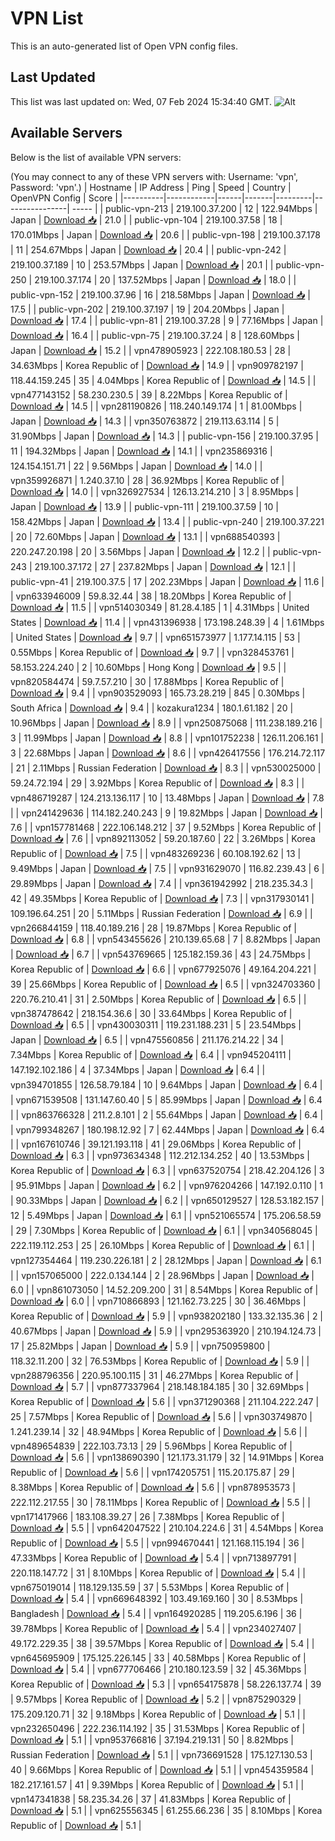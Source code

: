 # VPN List

This is an auto-generated list of Open VPN config files.

## Last Updated

This list was last updated on: Wed, 07 Feb 2024 15:34:40 GMT.
![Alt](https://repobeats.axiom.co/api/embed/186b98318ef1479477931607c1ad7d823f12451f.svg "Repobeats analytics image")

## Available Servers

Below is the list of available VPN servers:

(You may connect to any of these VPN servers with: Username: 'vpn', Password: 'vpn'.)
| Hostname | IP Address | Ping | Speed | Country | OpenVPN Config | Score |
|----------|------------|------|-------|---------|----------------| ----- |
| public-vpn-213 | 219.100.37.200 | 12 | 122.94Mbps | Japan | [Download 📥](./configs/server_0_JP.ovpn) | 21.0 |
| public-vpn-104 | 219.100.37.58 | 18 | 170.01Mbps | Japan | [Download 📥](./configs/server_1_JP.ovpn) | 20.6 |
| public-vpn-198 | 219.100.37.178 | 11 | 254.67Mbps | Japan | [Download 📥](./configs/server_2_JP.ovpn) | 20.4 |
| public-vpn-242 | 219.100.37.189 | 10 | 253.57Mbps | Japan | [Download 📥](./configs/server_3_JP.ovpn) | 20.1 |
| public-vpn-250 | 219.100.37.174 | 20 | 137.52Mbps | Japan | [Download 📥](./configs/server_4_JP.ovpn) | 18.0 |
| public-vpn-152 | 219.100.37.96 | 16 | 218.58Mbps | Japan | [Download 📥](./configs/server_5_JP.ovpn) | 17.5 |
| public-vpn-202 | 219.100.37.197 | 19 | 204.20Mbps | Japan | [Download 📥](./configs/server_6_JP.ovpn) | 17.4 |
| public-vpn-81 | 219.100.37.28 | 9 | 77.16Mbps | Japan | [Download 📥](./configs/server_7_JP.ovpn) | 16.4 |
| public-vpn-75 | 219.100.37.24 | 8 | 128.60Mbps | Japan | [Download 📥](./configs/server_8_JP.ovpn) | 15.2 |
| vpn478905923 | 222.108.180.53 | 28 | 34.63Mbps | Korea Republic of | [Download 📥](./configs/server_9_KR.ovpn) | 14.9 |
| vpn909782197 | 118.44.159.245 | 35 | 4.04Mbps | Korea Republic of | [Download 📥](./configs/server_10_KR.ovpn) | 14.5 |
| vpn477143152 | 58.230.230.5 | 39 | 8.22Mbps | Korea Republic of | [Download 📥](./configs/server_11_KR.ovpn) | 14.5 |
| vpn281190826 | 118.240.149.174 | 1 | 81.00Mbps | Japan | [Download 📥](./configs/server_12_JP.ovpn) | 14.3 |
| vpn350763872 | 219.113.63.114 | 5 | 31.90Mbps | Japan | [Download 📥](./configs/server_13_JP.ovpn) | 14.3 |
| public-vpn-156 | 219.100.37.95 | 11 | 194.32Mbps | Japan | [Download 📥](./configs/server_14_JP.ovpn) | 14.1 |
| vpn235869316 | 124.154.151.71 | 22 | 9.56Mbps | Japan | [Download 📥](./configs/server_15_JP.ovpn) | 14.0 |
| vpn359926871 | 1.240.37.10 | 28 | 36.92Mbps | Korea Republic of | [Download 📥](./configs/server_16_KR.ovpn) | 14.0 |
| vpn326927534 | 126.13.214.210 | 3 | 8.95Mbps | Japan | [Download 📥](./configs/server_17_JP.ovpn) | 13.9 |
| public-vpn-111 | 219.100.37.59 | 10 | 158.42Mbps | Japan | [Download 📥](./configs/server_18_JP.ovpn) | 13.4 |
| public-vpn-240 | 219.100.37.221 | 20 | 72.60Mbps | Japan | [Download 📥](./configs/server_19_JP.ovpn) | 13.1 |
| vpn688540393 | 220.247.20.198 | 20 | 3.56Mbps | Japan | [Download 📥](./configs/server_20_JP.ovpn) | 12.2 |
| public-vpn-243 | 219.100.37.172 | 27 | 237.82Mbps | Japan | [Download 📥](./configs/server_21_JP.ovpn) | 12.1 |
| public-vpn-41 | 219.100.37.5 | 17 | 202.23Mbps | Japan | [Download 📥](./configs/server_22_JP.ovpn) | 11.6 |
| vpn633946009 | 59.8.32.44 | 38 | 18.20Mbps | Korea Republic of | [Download 📥](./configs/server_23_KR.ovpn) | 11.5 |
| vpn514030349 | 81.28.4.185 | 1 | 4.31Mbps | United States | [Download 📥](./configs/server_24_US.ovpn) | 11.4 |
| vpn431396938 | 173.198.248.39 | 4 | 1.61Mbps | United States | [Download 📥](./configs/server_25_US.ovpn) | 9.7 |
| vpn651573977 | 1.177.14.115 | 53 | 0.55Mbps | Korea Republic of | [Download 📥](./configs/server_26_KR.ovpn) | 9.7 |
| vpn328453761 | 58.153.224.240 | 2 | 10.60Mbps | Hong Kong | [Download 📥](./configs/server_27_HK.ovpn) | 9.5 |
| vpn820584474 | 59.7.57.210 | 30 | 17.88Mbps | Korea Republic of | [Download 📥](./configs/server_28_KR.ovpn) | 9.4 |
| vpn903529093 | 165.73.28.219 | 845 | 0.30Mbps | South Africa | [Download 📥](./configs/server_29_ZA.ovpn) | 9.4 |
| kozakura1234 | 180.1.61.182 | 20 | 10.96Mbps | Japan | [Download 📥](./configs/server_30_JP.ovpn) | 8.9 |
| vpn250875068 | 111.238.189.216 | 3 | 11.99Mbps | Japan | [Download 📥](./configs/server_31_JP.ovpn) | 8.8 |
| vpn101752238 | 126.11.206.161 | 3 | 22.68Mbps | Japan | [Download 📥](./configs/server_32_JP.ovpn) | 8.6 |
| vpn426417556 | 176.214.72.117 | 21 | 2.11Mbps | Russian Federation | [Download 📥](./configs/server_33_RU.ovpn) | 8.3 |
| vpn530025000 | 59.24.72.194 | 29 | 3.92Mbps | Korea Republic of | [Download 📥](./configs/server_34_KR.ovpn) | 8.3 |
| vpn486719287 | 124.213.136.117 | 10 | 13.48Mbps | Japan | [Download 📥](./configs/server_35_JP.ovpn) | 7.8 |
| vpn241429636 | 114.182.240.243 | 9 | 19.82Mbps | Japan | [Download 📥](./configs/server_36_JP.ovpn) | 7.6 |
| vpn157781468 | 222.106.148.212 | 37 | 9.52Mbps | Korea Republic of | [Download 📥](./configs/server_37_KR.ovpn) | 7.6 |
| vpn892113052 | 59.20.187.60 | 22 | 3.26Mbps | Korea Republic of | [Download 📥](./configs/server_38_KR.ovpn) | 7.5 |
| vpn483269236 | 60.108.192.62 | 13 | 9.49Mbps | Japan | [Download 📥](./configs/server_39_JP.ovpn) | 7.5 |
| vpn931629070 | 116.82.239.43 | 6 | 29.89Mbps | Japan | [Download 📥](./configs/server_40_JP.ovpn) | 7.4 |
| vpn361942992 | 218.235.34.3 | 42 | 49.35Mbps | Korea Republic of | [Download 📥](./configs/server_41_KR.ovpn) | 7.3 |
| vpn317930141 | 109.196.64.251 | 20 | 5.11Mbps | Russian Federation | [Download 📥](./configs/server_42_RU.ovpn) | 6.9 |
| vpn266844159 | 118.40.189.216 | 28 | 19.87Mbps | Korea Republic of | [Download 📥](./configs/server_43_KR.ovpn) | 6.8 |
| vpn543455626 | 210.139.65.68 | 7 | 8.82Mbps | Japan | [Download 📥](./configs/server_44_JP.ovpn) | 6.7 |
| vpn543769665 | 125.182.159.36 | 43 | 24.75Mbps | Korea Republic of | [Download 📥](./configs/server_45_KR.ovpn) | 6.6 |
| vpn677925076 | 49.164.204.221 | 39 | 25.66Mbps | Korea Republic of | [Download 📥](./configs/server_46_KR.ovpn) | 6.5 |
| vpn324703360 | 220.76.210.41 | 31 | 2.50Mbps | Korea Republic of | [Download 📥](./configs/server_47_KR.ovpn) | 6.5 |
| vpn387478642 | 218.154.36.6 | 30 | 33.64Mbps | Korea Republic of | [Download 📥](./configs/server_48_KR.ovpn) | 6.5 |
| vpn430030311 | 119.231.188.231 | 5 | 23.54Mbps | Japan | [Download 📥](./configs/server_49_JP.ovpn) | 6.5 |
| vpn475560856 | 211.176.214.22 | 34 | 7.34Mbps | Korea Republic of | [Download 📥](./configs/server_50_KR.ovpn) | 6.4 |
| vpn945204111 | 147.192.102.186 | 4 | 37.34Mbps | Japan | [Download 📥](./configs/server_51_JP.ovpn) | 6.4 |
| vpn394701855 | 126.58.79.184 | 10 | 9.64Mbps | Japan | [Download 📥](./configs/server_52_JP.ovpn) | 6.4 |
| vpn671539508 | 131.147.60.40 | 5 | 85.99Mbps | Japan | [Download 📥](./configs/server_53_JP.ovpn) | 6.4 |
| vpn863766328 | 211.2.8.101 | 2 | 55.64Mbps | Japan | [Download 📥](./configs/server_54_JP.ovpn) | 6.4 |
| vpn799348267 | 180.198.12.92 | 7 | 62.44Mbps | Japan | [Download 📥](./configs/server_55_JP.ovpn) | 6.4 |
| vpn167610746 | 39.121.193.118 | 41 | 29.06Mbps | Korea Republic of | [Download 📥](./configs/server_56_KR.ovpn) | 6.3 |
| vpn973634348 | 112.212.134.252 | 40 | 13.53Mbps | Korea Republic of | [Download 📥](./configs/server_57_KR.ovpn) | 6.3 |
| vpn637520754 | 218.42.204.126 | 3 | 95.91Mbps | Japan | [Download 📥](./configs/server_58_JP.ovpn) | 6.2 |
| vpn976204266 | 147.192.0.110 | 1 | 90.33Mbps | Japan | [Download 📥](./configs/server_59_JP.ovpn) | 6.2 |
| vpn650129527 | 128.53.182.157 | 12 | 5.49Mbps | Japan | [Download 📥](./configs/server_60_JP.ovpn) | 6.1 |
| vpn521065574 | 175.206.58.59 | 29 | 7.30Mbps | Korea Republic of | [Download 📥](./configs/server_61_KR.ovpn) | 6.1 |
| vpn340568045 | 222.119.112.253 | 25 | 26.10Mbps | Korea Republic of | [Download 📥](./configs/server_62_KR.ovpn) | 6.1 |
| vpn127354464 | 119.230.226.181 | 2 | 28.12Mbps | Japan | [Download 📥](./configs/server_63_JP.ovpn) | 6.1 |
| vpn157065000 | 222.0.134.144 | 2 | 28.96Mbps | Japan | [Download 📥](./configs/server_64_JP.ovpn) | 6.0 |
| vpn861073050 | 14.52.209.200 | 31 | 8.54Mbps | Korea Republic of | [Download 📥](./configs/server_65_KR.ovpn) | 6.0 |
| vpn710866893 | 121.162.73.225 | 30 | 36.46Mbps | Korea Republic of | [Download 📥](./configs/server_66_KR.ovpn) | 5.9 |
| vpn938202180 | 133.32.135.36 | 2 | 40.67Mbps | Japan | [Download 📥](./configs/server_67_JP.ovpn) | 5.9 |
| vpn295363920 | 210.194.124.73 | 17 | 25.82Mbps | Japan | [Download 📥](./configs/server_68_JP.ovpn) | 5.9 |
| vpn750959800 | 118.32.11.200 | 32 | 76.53Mbps | Korea Republic of | [Download 📥](./configs/server_69_KR.ovpn) | 5.9 |
| vpn288796356 | 220.95.100.115 | 31 | 46.27Mbps | Korea Republic of | [Download 📥](./configs/server_70_KR.ovpn) | 5.7 |
| vpn877337964 | 218.148.184.185 | 30 | 32.69Mbps | Korea Republic of | [Download 📥](./configs/server_71_KR.ovpn) | 5.6 |
| vpn371290368 | 211.104.222.247 | 25 | 7.57Mbps | Korea Republic of | [Download 📥](./configs/server_72_KR.ovpn) | 5.6 |
| vpn303749870 | 1.241.239.14 | 32 | 48.94Mbps | Korea Republic of | [Download 📥](./configs/server_73_KR.ovpn) | 5.6 |
| vpn489654839 | 222.103.73.13 | 29 | 5.96Mbps | Korea Republic of | [Download 📥](./configs/server_74_KR.ovpn) | 5.6 |
| vpn138690390 | 121.173.31.179 | 32 | 14.91Mbps | Korea Republic of | [Download 📥](./configs/server_75_KR.ovpn) | 5.6 |
| vpn174205751 | 115.20.175.87 | 29 | 8.38Mbps | Korea Republic of | [Download 📥](./configs/server_76_KR.ovpn) | 5.6 |
| vpn878953573 | 222.112.217.55 | 30 | 78.11Mbps | Korea Republic of | [Download 📥](./configs/server_77_KR.ovpn) | 5.5 |
| vpn171417966 | 183.108.39.27 | 26 | 7.38Mbps | Korea Republic of | [Download 📥](./configs/server_78_KR.ovpn) | 5.5 |
| vpn642047522 | 210.104.224.6 | 31 | 4.54Mbps | Korea Republic of | [Download 📥](./configs/server_79_KR.ovpn) | 5.5 |
| vpn994670441 | 121.168.115.194 | 36 | 47.33Mbps | Korea Republic of | [Download 📥](./configs/server_80_KR.ovpn) | 5.4 |
| vpn713897791 | 220.118.147.72 | 31 | 8.10Mbps | Korea Republic of | [Download 📥](./configs/server_81_KR.ovpn) | 5.4 |
| vpn675019014 | 118.129.135.59 | 37 | 5.53Mbps | Korea Republic of | [Download 📥](./configs/server_82_KR.ovpn) | 5.4 |
| vpn669648392 | 103.49.169.160 | 30 | 8.53Mbps | Bangladesh | [Download 📥](./configs/server_83_BD.ovpn) | 5.4 |
| vpn164920285 | 119.205.6.196 | 36 | 39.78Mbps | Korea Republic of | [Download 📥](./configs/server_84_KR.ovpn) | 5.4 |
| vpn234027407 | 49.172.229.35 | 38 | 39.57Mbps | Korea Republic of | [Download 📥](./configs/server_85_KR.ovpn) | 5.4 |
| vpn645695909 | 175.125.226.145 | 33 | 40.58Mbps | Korea Republic of | [Download 📥](./configs/server_86_KR.ovpn) | 5.4 |
| vpn677706466 | 210.180.123.59 | 32 | 45.36Mbps | Korea Republic of | [Download 📥](./configs/server_87_KR.ovpn) | 5.3 |
| vpn654175878 | 58.226.137.74 | 39 | 9.57Mbps | Korea Republic of | [Download 📥](./configs/server_88_KR.ovpn) | 5.2 |
| vpn875290329 | 175.209.120.71 | 32 | 9.18Mbps | Korea Republic of | [Download 📥](./configs/server_89_KR.ovpn) | 5.1 |
| vpn232650496 | 222.236.114.192 | 35 | 31.53Mbps | Korea Republic of | [Download 📥](./configs/server_90_KR.ovpn) | 5.1 |
| vpn953766816 | 37.194.219.131 | 50 | 8.82Mbps | Russian Federation | [Download 📥](./configs/server_91_RU.ovpn) | 5.1 |
| vpn736691528 | 175.127.130.53 | 40 | 9.66Mbps | Korea Republic of | [Download 📥](./configs/server_92_KR.ovpn) | 5.1 |
| vpn454359584 | 182.217.161.57 | 41 | 9.39Mbps | Korea Republic of | [Download 📥](./configs/server_93_KR.ovpn) | 5.1 |
| vpn147341838 | 58.235.34.26 | 37 | 41.83Mbps | Korea Republic of | [Download 📥](./configs/server_94_KR.ovpn) | 5.1 |
| vpn625556345 | 61.255.66.236 | 35 | 8.10Mbps | Korea Republic of | [Download 📥](./configs/server_95_KR.ovpn) | 5.1 |
